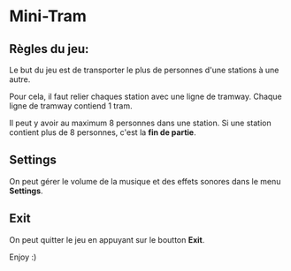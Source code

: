 # Mini-Tram

## Règles du jeu:

Le but du jeu est de transporter le plus de personnes d'une stations à une autre.

Pour cela, il faut relier chaques station avec une ligne de tramway. Chaque ligne de tramway contiend 1 tram.

Il peut y avoir au maximum 8 personnes dans une station. Si une station contient plus de 8 personnes, c'est la **fin de partie**.

## Settings

On peut gérer le volume de la musique et des effets sonores dans le menu **Settings**.

## Exit

On peut quitter le jeu en appuyant sur le boutton **Exit**.


Enjoy :)
